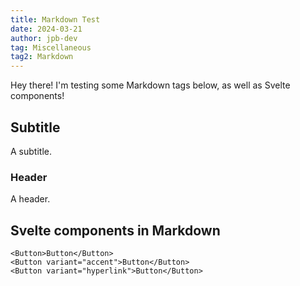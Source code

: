 ```yaml
---
title: Markdown Test
date: 2024-03-21
author: jpb-dev
tag: Miscellaneous
tag2: Markdown
---
```


Hey there! I'm testing some Markdown tags below, as well as Svelte components!

## Subtitle
A subtitle.
### Header
A header.
## Svelte components in Markdown
<script>
    import { Button } from "fluent-svelte";
</script>
	<Button>Button</Button>
	<Button variant="accent">Button</Button>
	<Button variant="hyperlink">Button</Button>
